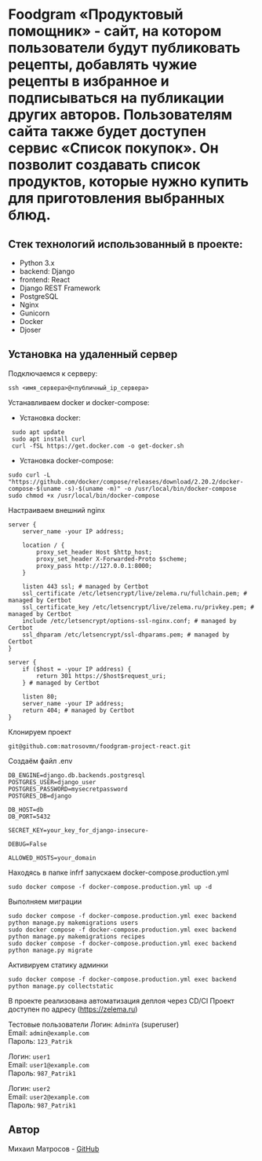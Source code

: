 # Foodgram «Продуктовый помощник» - сайт, на котором пользователи будут публиковать рецепты, добавлять чужие рецепты в избранное и подписываться на публикации других авторов. Пользователям сайта также будет доступен сервис «Список покупок». Он позволит создавать список продуктов, которые нужно купить для приготовления выбранных блюд.

## Стек технологий использованный в проекте:
- Python 3.x
- backend: Django
- frontend: React
- Django REST Framework
- PostgreSQL
- Nginx
- Gunicorn
- Docker
- Djoser

## Установка на удаленный сервер

Подключаемся к серверу:
```
ssh <имя_сервера>@<публичный_ip_сервера>
```
Устанавливаем docker и docker-compose:
* Установка docker:
```
 sudo apt update
 sudo apt install curl
 curl -fSL https://get.docker.com -o get-docker.sh
```
* Установка docker-compose:
```
sudo curl -L "https://github.com/docker/compose/releases/download/2.20.2/docker-compose-$(uname -s)-$(uname -m)" -o /usr/local/bin/docker-compose
sudo chmod +x /usr/local/bin/docker-compose
```
Настраиваем внешний nginx
```
server {
    server_name -your IP address;

    location / {
        proxy_set_header Host $http_host;
        proxy_set_header X-Forwarded-Proto $scheme;
        proxy_pass http://127.0.0.1:8000;
    }

    listen 443 ssl; # managed by Certbot
    ssl_certificate /etc/letsencrypt/live/zelema.ru/fullchain.pem; # managed by Certbot
    ssl_certificate_key /etc/letsencrypt/live/zelema.ru/privkey.pem; # managed by Certbot
    include /etc/letsencrypt/options-ssl-nginx.conf; # managed by Certbot
    ssl_dhparam /etc/letsencrypt/ssl-dhparams.pem; # managed by Certbot
}

server {
    if ($host = -your IP address) {
        return 301 https://$host$request_uri;
    } # managed by Certbot

    listen 80;
    server_name -your IP address;
    return 404; # managed by Certbot
}
```
Клонируем проект
```
git@github.com:matrosovmn/foodgram-project-react.git
```
Создаём файл .env
```
DB_ENGINE=django.db.backends.postgresql
POSTGRES_USER=django_user
POSTGRES_PASSWORD=mysecretpassword
POSTGRES_DB=django

DB_HOST=db
DB_PORT=5432

SECRET_KEY=your_key_for_django-insecure-

DEBUG=False

ALLOWED_HOSTS=your_domain
```
Находясь в папке infrf запускаем docker-compose.production.yml
```
sudo docker compose -f docker-compose.production.yml up -d
```
Выполняем миграции
```
sudo docker compose -f docker-compose.production.yml exec backend python manage.py makemigrations users
sudo docker compose -f docker-compose.production.yml exec backend python manage.py makemigrations recipes
sudo docker compose -f docker-compose.production.yml exec backend python manage.py migrate
```
Активируем статику админки
```
sudo docker compose -f docker-compose.production.yml exec backend python manage.py collectstatic
```

В проекте реализована автоматизация деплоя через CD/CI
Проект доступен по адресу (https://zelema.ru)

Тестовые пользователи
Логин: ```AdminYa``` (superuser)  
Email: ```admin@example.com```  
Пароль: ```123_Patrik```  

Логин: ```user1```  
Email: ```user1@example.com```  
Пароль: ```987_Patrik1```  

Логин: ```user2```  
Email: ```user2@example.com```  
Пароль: ```987_Patrik1```


## Автор
Михаил Матросов - [GitHub](https://github.com/matrosovmn)

